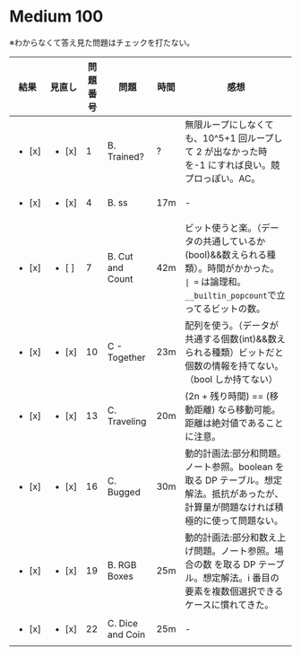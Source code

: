 # Medium 100

※わからなくて答え見た問題はチェックを打たない。

| 結果               | 見直し             | 問題番号 | 問題             | 時間 | 感想                                                                                                                                               |
| ------------------ | ------------------ | -------- | ---------------- | ---- | -------------------------------------------------------------------------------------------------------------------------------------------------- |
| <ul><li> [x] </ul> | <ul><li> [x] </ul> | 1        | B. Trained?      | ?    | 無限ループにしなくても、10^5+1 回ループして 2 が出なかった時を-1 にすれば良い。競プロっぽい。AC。                                                  |
| <ul><li> [x] </ul> | <ul><li> [x] </ul> | 4        | B. ss            | 17m  | -                                                                                                                                                  |
| <ul><li> [x] </ul> | <ul><li> [ ] </ul> | 7        | B. Cut and Count | 42m  | ビット使うと楽。（データの共通しているか(bool)&&数えられる種類）。時間がかかった。<br> `\| =` は論理和。`__builtin_popcount`で立ってるビットの数。 |
| <ul><li> [x] </ul> | <ul><li> [x] </ul> | 10       | C - Together     | 23m  | 配列を使う。（データが共通する個数(int)&&数えられる種類）ビットだと個数の情報を持てない。（bool しか持てない）                                     |
| <ul><li> [x] </ul> | <ul><li> [x] </ul> | 13       | C. Traveling     | 20m  | (2n + 残り時間) == (移動距離) なら移動可能。距離は絶対値であることに注意。                                                                         |
| <ul><li> [x] </ul> | <ul><li> [x] </ul> | 16       | C. Bugged        | 30m  | 動的計画法:部分和問題。ノート参照。boolean を取る DP テーブル。想定解法。抵抗があったが、計算量が問題なければ積極的に使って問題ない。              |
| <ul><li> [x] </ul> | <ul><li> [x] </ul> | 19       | B. RGB Boxes     | 25m  | 動的計画法:部分和数え上げ問題。ノート参照。場合の数 を取る DP テーブル。想定解法。i 番目の要素を複数個選択できるケースに慣れてきた。               |
| <ul><li> [x] </ul> | <ul><li> [x] </ul> | 22       | C. Dice and Coin | 25m  | -                                                                                                                                                  |
